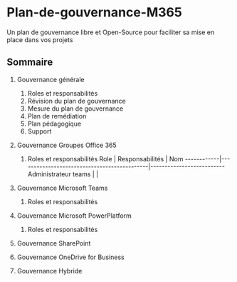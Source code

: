 # Plan-de-gouvernance-M365
Un plan de gouvernance libre et Open-Source pour faciliter sa mise en place dans vos projets

## Sommaire
1. Gouvernance générale
   1. Roles et responsabilités
   2. Révision du plan de gouvernance
   3. Mesure du plan de gouvernance
   4. Plan de remédiation
   5. Plan pédagogique
   6. Support
2. Gouvernance Groupes Office 365
   1. Roles et responsabilités
   Role | Responsabilités | Nom
   ------------|---------------------------------------------|--------------------------
   Administrateur teams | |
   
   
3. Gouvernance Microsoft Teams
   1. Roles et responsabilités
4. Gouvernance Microsoft PowerPlatform
   1. Roles et responsabilités
5. Gouvernance SharePoint
6. Gouvernance OneDrive for Business
7. Gouvernance Hybride
